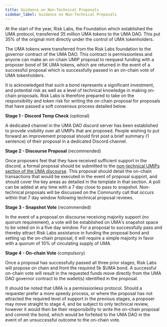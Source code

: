 ```yaml
---
title: Guidance on Non-Technical Proposals
sidebar_label: Guidance on Non-Technical Proposals
---
```

At the start of the year, Risk Labs, the Foundation which established the UMA protocol, transferred 35 million UMA tokens to the UMA DAO. This put 35% of the original mint directly under the control of UMA tokenholders.

The UMA tokens were transferred from the Risk Labs foundation to the governor contract of the UMA DAO. This contract is permissionless and anyone can make an on-chain UMIP proposal to reequest funding with a proposer bond of 5K UMA tokens, which are returned in the event of a successful proposal which is successfully passed in an on-chain vote of UMA tokenholders.

It is acknowledged that such a bond represents a significant investment, and potential risk as well as a level of technical knowledge in making on-chain proposals. Risk Labs is therefore prepared to take on the responsibility and token risk for writing the on-chain proposal for proposals that have passed a soft consensus process detailed below.

**Stage 1 - Discord Temp Check** (optional)

A dedicated channel in the UMA DAO discord server has been established to provide visibility over all UMIPs that are proposed. People wishing to put forward an improvement proposal should first post a brief summary (1 sentence) of their proposal in a dedicated Discord channel.

**Stage 2 - Discourse Proposal** (recommended)

Once proposers feel that they have received sufficient support in the discord, a formal proposal should be submitted to the [non-technical UMIPs section of the UMA discourse](https://discourse.umaproject.org/c/uma-protocol/non-technical-umips/41). This proposal should detail the on-chain transactions that would be executed in the event of proposal support, and should cover the key areas as detailed in the template in that section. A poll can be added at any time with a 7 day close to pass to snapshot. Non-technical proposals will be discussed on the Community call that occurs within that 7 day window following technical proposal reviews.

**Stage 3 - Snapshot Vote** (recommended)

In the event of a proposal on discourse receiving majority support (no quorum requirement), a vote will be established on UMA's snapshot space to be voted on in a five day window. For a proposal to successfully pass and thereby attract Risk Labs assistance in funding the proposal bond and setting up the on-chain proposal, it will require a simple majority in favor with a quorum of 10% of circulating supply of UMA.

**Stage 4 - On-chain Vote** (compulsory)

Once a proposal has successfully passed all three prior stages, Risk Labs will propose on chain and front the required 5k $UMA bond. A successful on-chain vote will result in the requested funds move directly from the UMA DAO governor contract to the wallet(s) identified in the proposal.

It should be noted that UMA is a permissionless protocol. Should a requester prefer a more speedy process, or where the proposal has not attracted the required level of support in the previous stages, a proposer may move straight to stage 4, and be subject to only technical review, however it would then be their responsibility to write the on-chain proposal and commit the bond, which would be forfeited to the UMA DAO in the event of an unsuccessful outcome to the on-chain vote.
